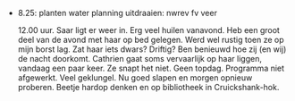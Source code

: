 - 8.25: 	planten water
  		    planning
  	       	uitdraaien: 	  nwrev
  					                    fv
  					                    veer
  					                    
  12.00 uur. Saar ligt er weer in. Erg veel huilen vanavond. Heb een groot deel van de avond met haar op bed gelegen. Werd wel rustig toen ze op mijn borst lag. Zat haar iets dwars? Driftig? Ben benieuwd hoe zij (en wij) de nacht doorkomt. Cathrien gaat soms vervaarlijk op haar liggen, vandaag een paar keer. Ze snapt het niet. 
  Geen topdag. Programma niet afgewerkt. Veel geklungel. Nu goed slapen en morgen opnieuw proberen. Beetje hardop denken en op bibliotheek in Cruickshank-hok.